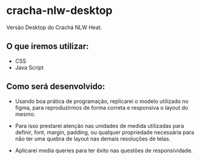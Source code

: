 # cracha-nlw-desktop
Versão Desktop do Crachá NLW Heat.

## O que iremos utilizar:
- CSS
- Java Script

## Como será desenvolvido:
- Usando boa prática de programação, replicarei o modelo utilizado no figma,
para reproduzirmos de forma correta e responsiva o layout do mesmo.

- Para isso prestarei atenção nas unidades de medida utilizadas para definir, font, margin, padding,
ou qualquer propriedade necessária para não ter uma quebra de layout nas demais resoluções de telas.

- Aplicarei media queries para ter êxito nas questões de responsividade.

